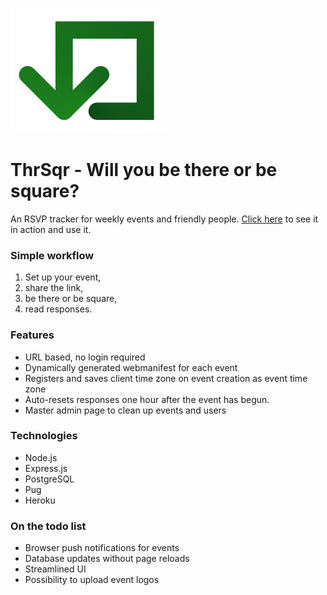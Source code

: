 ![ThrSqr logo](./public/images/thrsqrlogo.png)

# ThrSqr - Will you be there or be square?

An RSVP tracker for weekly events and friendly people.
[Click here](https://thrsqr.hrmn.dev) to see it in action and use it.

### Simple workflow

1. Set up your event,
2. share the link,
3. be there or be square,
4. read responses.

### Features

* URL based, no login required
* Dynamically generated webmanifest for each event
* Registers and saves client time zone on event creation as event time zone
* Auto-resets responses one hour after the event has begun.
* Master admin page to clean up events and users

### Technologies

* Node.js
* Express.js
* PostgreSQL
* Pug
* Heroku

### On the todo list

* Browser push notifications for events
* Database updates without page reloads
* Streamlined UI
* Possibility to upload event logos
